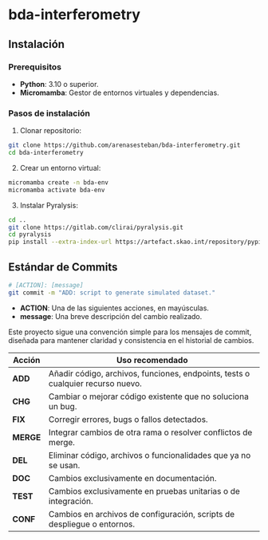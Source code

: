 # bda-interferometry

## Instalación

### Prerequisitos

- **Python**: 3.10 o superior.
- **Micromamba**: Gestor de entornos virtuales y dependencias.

### Pasos de instalación

1. Clonar repositorio:
```bash
git clone https://github.com/arenasesteban/bda-interferometry.git
cd bda-interferometry
```

2. Crear un entorno virtual:
```bash
micromamba create -n bda-env
micromamba activate bda-env
```

3. Instalar Pyralysis:
```bash
cd ..
git clone https://gitlab.com/clirai/pyralysis.git
cd pyralysis
pip install --extra-index-url https://artefact.skao.int/repository/pypi-internal/simple -e .
```

## Estándar de Commits

```bash
# [ACTION]: [message]
git commit -m "ADD: script to generate simulated dataset."
```

- **ACTION**: Una de las siguientes acciones, en mayúsculas.
- **message**: Una breve descripción del cambio realizado.

Este proyecto sigue una convención simple para los mensajes de commit, diseñada para mantener claridad y consistencia en el historial de cambios.

| Acción  | Uso recomendado |
|---------|-----------------|
| **ADD** | Añadir código, archivos, funciones, endpoints, tests o cualquier recurso nuevo. |
| **CHG** | Cambiar o mejorar código existente que no soluciona un bug. |
| **FIX** | Corregir errores, bugs o fallos detectados. |
| **MERGE** | Integrar cambios de otra rama o resolver conflictos de merge. |
| **DEL** | Eliminar código, archivos o funcionalidades que ya no se usan. |
| **DOC** | Cambios exclusivamente en documentación. |
| **TEST** | Cambios exclusivamente en pruebas unitarias o de integración. |
| **CONF** | Cambios en archivos de configuración, scripts de despliegue o entornos. |